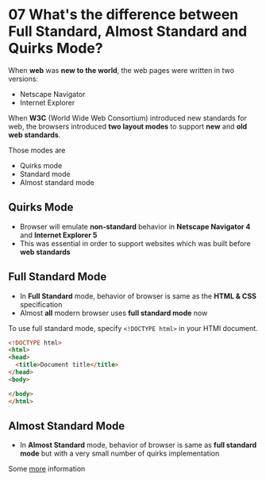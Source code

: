 # 07 What's the difference between Full Standard, Almost Standard and Quirks Mode?

When **web** was **new to the world**, the web pages were written in two versions:

- Netscape Navigator
- Internet Explorer 

When **W3C** (World Wide Web Consortium) introduced new standards for web, the browsers introduced **two layout modes** to support **new** and **old web standards**.

Those modes are

- Quirks mode
- Standard mode
- Almost standard mode

## Quirks Mode

- Browser will emulate **non-standard** behavior in **Netscape Navigator 4** and **Internet Explorer 5**
- This was essential in order to support websites which was built before **web standards**  

## Full Standard Mode

- In **Full Standard** mode, behavior of browser is same as the **HTML & CSS** specification
- Almost **all** modern browser uses **full standard mode** now

To use full standard mode, specify `<!DOCTYPE html>` in your HTMl document.

```html
<!DOCTYPE html>
<html>
<head>
  <title>Document title</title>
</head>
<body>

</body>
</html>
```

## Almost Standard Mode

- In **Almost Standard** mode, behavior of browser is same as **full standard mode** but with a very small number of quirks implementation

Some [more](https://developer.mozilla.org/en-US/docs/Quirks_Mode_and_Standards_Mode) information
